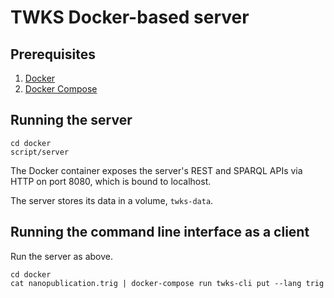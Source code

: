 # TWKS Docker-based server

## Prerequisites

1. [Docker](https://docs.docker.com/v17.12/install/)
1. [Docker Compose](https://docs.docker.com/compose/install/)

## Running the server

    cd docker
    script/server

The Docker container exposes the server's REST and SPARQL APIs via HTTP on port 8080, which is bound to localhost.

The server stores its data in a volume, `twks-data`.

## Running the command line interface as a client

Run the server as above.

    cd docker
    cat nanopublication.trig | docker-compose run twks-cli put --lang trig

